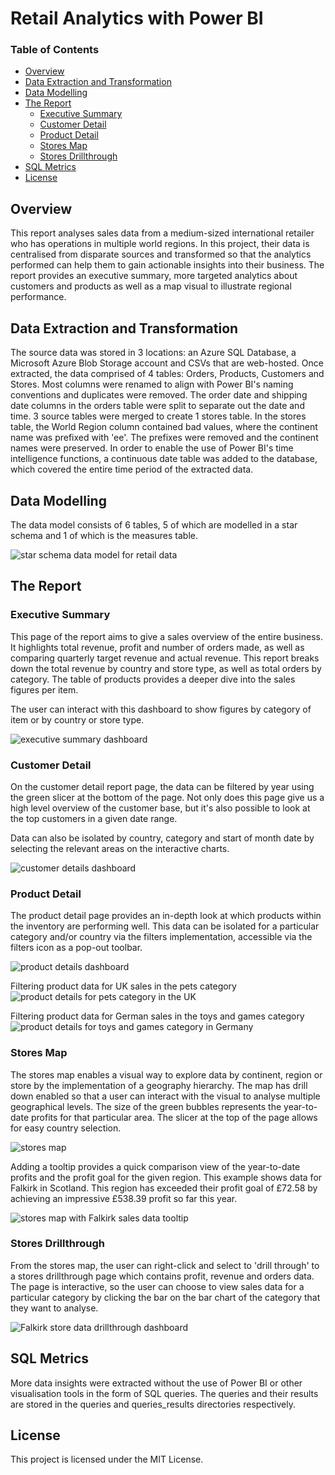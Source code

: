 # Retail Analytics with Power BI

### Table of Contents
- [Overview](#Overview)
- [Data Extraction and Transformation](#data-extraction-and-transformation)
- [Data Modelling](#data-modelling)
- [The Report](#the-report)
  - [Executive Summary](#data-extraction-and-transformation)
  - [Customer Detail](#customer-detail)
  - [Product Detail](#product-detail)
  - [Stores Map](#stores-map)
  - [Stores Drillthrough](#stores-drillthrough)
- [SQL Metrics](#sql-metrics)
- [License](#license)


## Overview
This report analyses sales data from a medium-sized international retailer who has operations in multiple world regions. In this project, their data is centralised from disparate sources and transformed so that the analytics performed can help them to gain actionable insights into their business. The report provides an executive summary, more targeted analytics about customers and products as well as a map visual to illustrate regional performance.

## Data Extraction and Transformation
The source data was stored in 3 locations: an Azure SQL Database, a Microsoft Azure Blob Storage account and CSVs that are web-hosted. Once extracted, the data comprised of 4 tables: Orders, Products, Customers and Stores. Most columns were renamed to align with Power BI's naming conventions and duplicates were removed. The order date and shipping date columns in the orders table were split to separate out the date and time. 3 source tables were merged to create 1 stores table. In the stores table, the World Region column contained bad values, where the continent name was prefixed with 'ee'. The prefixes were removed and the continent names were preserved.
In order to enable the use of Power BI's time intelligence functions, a continuous date table was added to the database, which covered the entire time period of the extracted data.


## Data Modelling
The data model consists of 6 tables, 5 of which are modelled in a star schema and 1 of which is the measures table.

![star schema data model for retail data](./assets/Screenshot_data_model.png)

## The Report

### Executive Summary
This page of the report aims to give a sales overview of the entire business. It highlights total revenue, profit and number of orders made, as well as comparing quarterly target revenue and actual revenue. This report breaks down the total revenue by country and store type, as well as total orders by category. The table of products provides a deeper dive into the sales figures per item.

The user can interact with this dashboard to show figures by category of item or by country or store type.

![executive summary dashboard](./assets/Screenshot_exec_summary.png)

### Customer Detail
On the customer detail report page, the data can be filtered by year using the green slicer at the bottom of the page. Not only does this page give us a high level overview of the customer base, but it's also possible to look at the top customers in a given date range.

Data can also be isolated by country, category and start of month date by selecting the relevant areas on the interactive charts.

![customer details dashboard](./assets/Screenshot_customer_details.png)

### Product Detail
The product detail page provides an in-depth look at which products within the inventory are performing well. This data can be isolated for a particular category and/or country via the filters implementation, accessible via the filters icon as a pop-out toolbar.

![product details dashboard](./assets/Screenshot_product_details.png)

Filtering product data for UK sales in the pets category
![product details for pets category in the UK](./assets/product_pets_uk.gif)

Filtering product data for German sales in the toys and games category
![product details for toys and games category in Germany](./assets/product_toysandgames_germany.gif)


### Stores Map
The stores map enables a visual way to explore data by continent, region or store by the implementation of a geography hierarchy. The map has drill down enabled so that a user can interact with the visual to analyse multiple geographical levels. The size of the green bubbles represents the year-to-date profits for that particular area. The slicer at the top of the page allows for easy country selection.

![stores map](./assets/Screenshot_stores_map.png)

Adding a tooltip provides a quick comparison view of the year-to-date profits and the profit goal for the given region. This example shows data for Falkirk in Scotland. This region has exceeded their profit goal of £72.58 by achieving an impressive £538.39 profit so far this year.

![stores map with Falkirk sales data tooltip](./assets/Screenshot_stores_map_with_falkirk_tooltip.png)

### Stores Drillthrough
From the stores map, the user can right-click and select to 'drill through' to a stores drillthrough page which contains profit, revenue and orders data. The page is interactive, so the user can choose to view sales data for a particular category by clicking the bar on the bar chart of the category that they want to analyse.

![Falkirk store data drillthrough dashboard](./assets/Screenshot_falkirk_drillthrough.png)

## SQL Metrics
More data insights were extracted without the use of Power BI or other visualisation tools in the form of SQL queries. The queries and their results are stored in the queries and queries_results directories respectively.

## License
This project is licensed under the MIT License.
